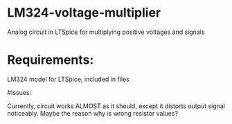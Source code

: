 # LM324-voltage-multiplier
Analog circuit in LTSpice for multiplying positive voltages and signals


# Requirements:

LM324 model for LTSpice, included in files


#Issues:

Currently, circuit works ALMOST as it should, except it distorts output signal noticeably. Maybe the reason why is wrong resistor values?
